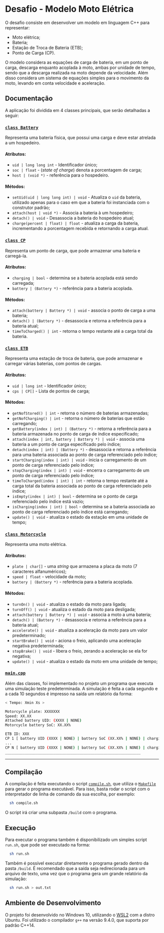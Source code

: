 # Desafio - Modelo Moto Elétrica

O desafio consiste em desenvolver um modelo em linguagem C++ para representar:

  - Moto elétrica;
  - Bateria;
  - Estação de Troca de Bateria (ETB);
  - Ponto de Carga (CP).

O modelo considera as equações de carga de bateria, em um ponto de carga, descarga enquanto acoplada à moto, ambas por unidade de tempo, sendo que a descarga realizada na moto depende da velocidade. Além disso considera um sistema de equações simples para o movimento da moto, levando em conta velocidade e aceleração.


## Documentação

A aplicação foi dividida em 4 classes principais, que serão detalhadas a seguir:


### [`class Battery`](https://github.com/l-pires/modelo-moto-eletrica-cpp/blob/main/src/Battery.hpp)

Representa uma bateria física, que possui uma carga e deve estar atrelada a um hospedeiro.

#### Atributos:

  - `uid | long long int` - Identificador único;
  - `soc | float` - (_state of charge_) denota a porcentagem de carga;
  - `host | (void *)` - referência para o hospedeiro.

#### Métodos:

  - `setUid(uid | long long int) | void` - Atualiza o `uid` da bateria, utilizado apenas para o caso em que a bateria foi instanciada com o construtor padrão;
  - `attach(host | void *)` - Associa a bateria à um hospedeiro;
  - `detach() | void` - Desassocia a bateria do hospedeiro atual;
  - `charge(percent | float) | float` - atualiza a carga da bateria, incrementando a porcentagem recebida e retornando a carga atual.


### [`class CP`](https://github.com/l-pires/modelo-moto-eletrica-cpp/blob/main/src/CP.hpp)

Representa um ponto de carga, que pode armazenar uma bateria e carregá-la.

#### Atributos:

  - `charging | bool` - determina se a bateria acoplada está sendo carregada;
  - `battery | (Battery *)` - referência para a bateria acoplada.

#### Métodos:

  - `attach(battery | Battery *) | void` - associa o ponto de carga a uma bateria;
  - `detach() | (Battery *)` - desassocia e retorna a referência para a bateria atual;
  - `timeToCharged() | int` - retorna o tempo restante até a carga total da bateria.


### [`class ETB`](https://github.com/l-pires/modelo-moto-eletrica-cpp/blob/main/src/ETB.hpp)

Representa uma estação de troca de bateria, que pode armazenar e carregar várias baterias, com pontos de cargas.

#### Atributos:

  - `uid | long int` - Identificador único;
  - `cps | CP[]` - Lista de pontos de carga;

#### Métodos:

  - `getNofStored() | int` - retorna o número de baterias armazenadas;
  - `getNofCharging() | int` - retorna o número de baterias que estão carregando;
  - `getBattery(index | int) | (Battery *)` - retorna a referência para a bateria armazenada no ponto de carga de índice especificado;
  - `attach(index | int, battery | Battery *) | void` - associa uma bateria a um ponto de carga especificado pelo índice;
  - `detach(index | int) | (Battery *)` - desassocia e retorna a referência para uma bateria associada ao ponto de carga referenciado pelo índice;
  - `startCharging(index | int) | void` - inicia o carregamento de um ponto de carga referenciado pelo índice;
  - `stopCharging(index | int) | void` - encerra o carregamento de um ponto de carga referenciado pelo índice;
  - `timeToCharged(index | int) | int` - retorna o tempo restante até a carga total da bateria associada ao ponto de carga referenciado pelo índice;
  - `isEmpty(index | int) | bool` - determina se o ponto de carga referenciado pelo índice está vazio;
  - `isCharging(index | int) | bool` - determina se a bateria associada ao ponto de carga referenciado pelo índice está carregando;
  - `update() | void` - atualiza o estado da estação em uma unidade de tempo;


### [`class Motorcycle`](https://github.com/l-pires/modelo-moto-eletrica-cpp/blob/main/src/Motorcycle.hpp)

Representa uma moto elétrica.

#### Atributos:

  - `plate | char[]` -  uma _string_ que armazena a placa da moto (7 caracteres alfanuméricos);
  - `speed | float` - velocidade da moto;
  - `battery | (Battery *)` - referência para a bateria acoplada.

#### Métodos:
  - `turnOn() | void` - atualiza o estado da moto para ligada;
  - `turnOff() | void` - atualiza o estado da moto para desligada;
  - `attach(battery | Battery *) | void` - associa a moto a uma bateria;
  - `detach() | (Battery *)` - desassocia e retorna a referência para a bateria atual;
  - `accelerate() | void` - atualiza a aceleração da moto para um valor predeterminado;
  - `startBrake() | void` - aciona o freio, aplicando uma aceleração negativa predeterminada;
  - `stopBrake() | void` - libera o freio, zerando a aceleração se ela for negativa;
  - `update() | void` - atualiza o estado da moto em uma unidade de tempo;


### [`main.cpp`](https://github.com/l-pires/modelo-moto-eletrica-cpp/blob/main/src/main.cpp)

Além das classes, foi implementado no projeto um programa que executa uma simulação teste predeterminada. A simulação é feita a cada segundo e a cada 10 segundos é impresso na saída um relatório da forma:

```bash
< Tempo: Xmin Xs >

Motorcycle plate: XXXXXXX
Speed: XX.XX
Attached battery UID: (XXXX | NONE) 
Motorcycle battery SoC: XX.XX%

ETB ID: XXX
CP 1 [ battery UID (XXXX | NONE) | battery SoC (XX.XX% | NONE) | charging: (YES | NO) ]
...
CP N [ battery UID (XXXX | NONE) | battery SoC (XX.XX% | NONE) | charging: (YES | NO) ]
______________________________________________________________
```

___

## Compilação

A compilação é feita executando o script [`compile.sh`](https://github.com/l-pires/modelo-moto-eletrica-cpp/blob/main/compile.sh), que utiliza o [`Makefile`](https://github.com/l-pires/modelo-moto-eletrica-cpp/blob/main/src/Makefile) para gerar o programa executável. Para isso, basta rodar o script com o interpretador de linha de comando da sua escolha, por exemplo: 

```bash
  sh compile.sh
```

O script irá criar uma subpasta `/build` com o programa.


## Execução

Para executar o programa também é disponibilizado um simples script `run.sh`, que pode ser executado na forma:

```bash
  sh run.sh
```

Também é possível executar diretamente o programa gerado dentro da pasta `/build`. É recomendado que a saída seja redirecionada para um arquivo de texto, uma vez que o programa gera um grande relatório da simulação:

```bash
  sh run.sh > out.txt
```


## Ambiente de Desenvolvimento

O projeto foi desenvolvido no Windows 10, utilizando o [WSL2](https://docs.microsoft.com/en-us/windows/wsl/) com a distro Ubuntu. Foi utilizado o compilador `g++` na versão 9.4.0, que suporta por padrão C++14.
